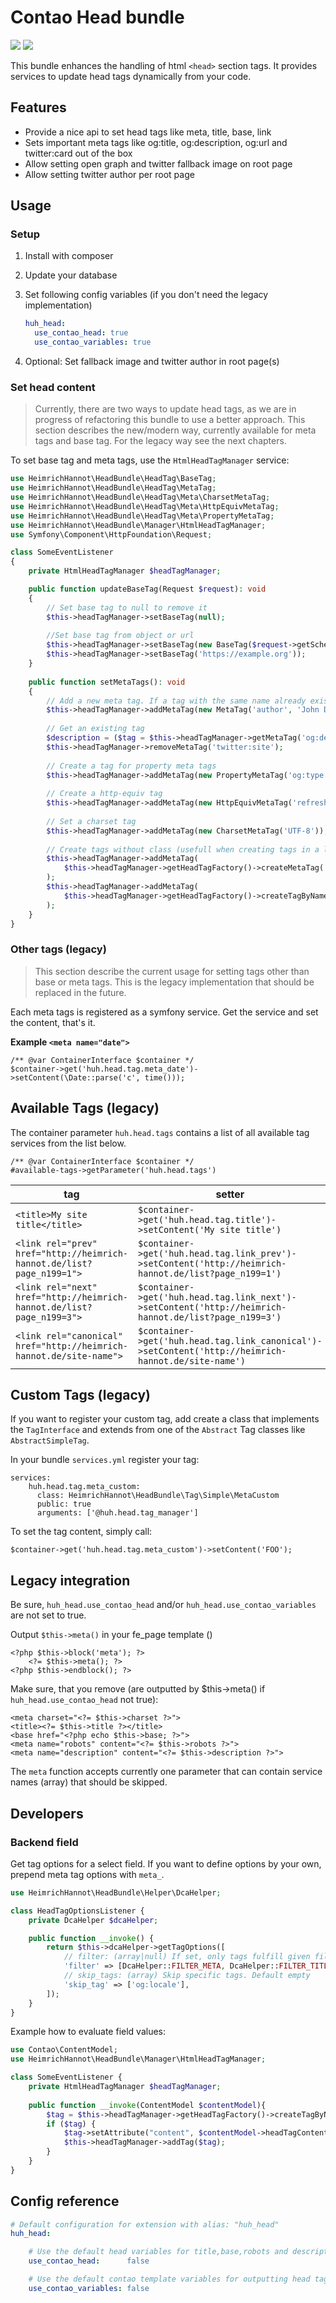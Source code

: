 # Contao Head bundle

[![](https://img.shields.io/packagist/v/heimrichhannot/contao-head-bundle.svg)](https://packagist.org/packages/heimrichhannot/contao-head-bundle)
[![](https://img.shields.io/packagist/dt/heimrichhannot/contao-head-bundle.svg)](https://packagist.org/packages/heimrichhannot/contao-head-bundle)

This bundle enhances the handling of html `<head>` section tags. It provides services to update head tags dynamically from your code.

## Features
- Provide a nice api to set head tags like meta, title, base, link
- Sets important meta tags like og:title, og:description, og:url and twitter:card out of the box
- Allow setting open graph and twitter fallback image on root page
- Allow setting twitter author per root page

## Usage

### Setup

1. Install with composer
2. Update your database
3. Set following config variables (if you don't need the legacy implementation)

    ```yaml
    huh_head:
      use_contao_head: true
      use_contao_variables: true
    ```
4. Optional: Set fallback image and twitter author in root page(s)

### Set head content

> Currently, there are two ways to update head tags, as we are in progress of refactoring this bundle to use a better approach. 
> This section describes the new/modern way, currently available for meta tags and base tag. For the legacy way see the next chapters.

To set base tag and meta tags, use the `HtmlHeadTagManager` service:

```php
use HeimrichHannot\HeadBundle\HeadTag\BaseTag;
use HeimrichHannot\HeadBundle\HeadTag\MetaTag;
use HeimrichHannot\HeadBundle\HeadTag\Meta\CharsetMetaTag;
use HeimrichHannot\HeadBundle\HeadTag\Meta\HttpEquivMetaTag;
use HeimrichHannot\HeadBundle\HeadTag\Meta\PropertyMetaTag;
use HeimrichHannot\HeadBundle\Manager\HtmlHeadTagManager;
use Symfony\Component\HttpFoundation\Request;

class SomeEventListener
{
    private HtmlHeadTagManager $headTagManager;

    public function updateBaseTag(Request $request): void
    {
        // Set base tag to null to remove it
        $this->headTagManager->setBaseTag(null);
        
        //Set base tag from object or url
        $this->headTagManager->setBaseTag(new BaseTag($request->getSchemeAndHttpHost()));
        $this->headTagManager->setBaseTag('https://example.org'));
    }
    
    public function setMetaTags(): void
    {
        // Add a new meta tag. If a tag with the same name already exists, it will be overridden
        $this->headTagManager->addMetaTag(new MetaTag('author', 'John Doe'));
        
        // Get an existing tag
        $description = ($tag = $this->headTagManager->getMetaTag('og:description')) ? $tag->getContent() : '';
        $this->headTagManager->removeMetaTag('twitter:site');
        
        // Create a tag for property meta tags
        $this->headTagManager->addMetaTag(new PropertyMetaTag('og:type', 'article'));
        
        // Create a http-equiv tag
        $this->headTagManager->addMetaTag(new HttpEquivMetaTag('refresh', '30'));
        
        // Set a charset tag
        $this->headTagManager->addMetaTag(new CharsetMetaTag('UTF-8'));
        
        // Create tags without class (usefull when creating tags in a loop without custom checks)
        $this->headTagManager->addMetaTag(
            $this->headTagManager->getHeadTagFactory()->createMetaTag('description', 'Lorem ipsum!')
        );
        $this->headTagManager->addMetaTag(
            $this->headTagManager->getHeadTagFactory()->createTagByName('meta_og:url', 'https://example.org')
        );
    }
}
```


### Other tags (legacy)

> This section describe the current usage for setting tags other than base or meta tags. 
> This is the legacy implementation that should be replaced in the future.

Each meta tags is registered as a symfony service. Get the service and set the content, that's it.

**Example `<meta name="date">`**

```
/** @var ContainerInterface $container */
$container->get('huh.head.tag.meta_date')->setContent(\Date::parse('c', time()));
```

## Available Tags (legacy)

The container parameter `huh.head.tags` contains a list of all available tag services from the list below. 

```
/** @var ContainerInterface $container */
#available-tags->getParameter('huh.head.tags')
```

| tag                                                                   | setter                                                                                                |
|-----------------------------------------------------------------------|-------------------------------------------------------------------------------------------------------|
| `<title>My site title</title>`                                        | `$container->get('huh.head.tag.title')->setContent('My site title')`                                  |
| `<link rel="prev" href="http://heimrich-hannot.de/list?page_n199=1">` | `$container->get('huh.head.tag.link_prev')->setContent('http://heimrich-hannot.de/list?page_n199=1')` |
| `<link rel="next" href="http://heimrich-hannot.de/list?page_n199=3">` | `$container->get('huh.head.tag.link_next')->setContent('http://heimrich-hannot.de/list?page_n199=3')` |
| `<link rel="canonical" href="http://heimrich-hannot.de/site-name">`   | `$container->get('huh.head.tag.link_canonical')->setContent('http://heimrich-hannot.de/site-name')`   |


## Custom Tags (legacy)

If you want to register your custom tag, add create a class that implements the `TagInterface` and extends from one of the `Abstract` Tag classes like `AbstractSimpleTag`.

In your bundle `services.yml` register your tag:

```
services:
    huh.head.tag.meta_custom:
      class: HeimrichHannot\HeadBundle\Tag\Simple\MetaCustom
      public: true
      arguments: ['@huh.head.tag_manager']
```

To set the tag content, simply call:

```
$container->get('huh.head.tag.meta_custom')->setContent('FOO');
```
## Legacy integration

Be sure, `huh_head.use_contao_head` and/or `huh_head.use_contao_variables` are not set to true.

Output `$this->meta()` in your fe_page template ()

```
<?php $this->block('meta'); ?>
    <?= $this->meta(); ?>
<?php $this->endblock(); ?>
```

Make sure, that you remove (are outputted by $this->meta() if `huh_head.use_contao_head` not true):

```
<meta charset="<?= $this->charset ?>">
<title><?= $this->title ?></title>
<base href="<?php echo $this->base; ?>">
<meta name="robots" content="<?= $this->robots ?>">
<meta name="description" content="<?= $this->description ?>">
```

The `meta` function accepts currently one parameter that can contain service names (array) that should be skipped.

## Developers

### Backend field

Get tag options for a select field. If you want to define options by your own, prepend meta tag options with `meta_`.

```php
use HeimrichHannot\HeadBundle\Helper\DcaHelper;

class HeadTagOptionsListener {
    private DcaHelper $dcaHelper;

    public function __invoke() {
        return $this->dcaHelper->getTagOptions([
            // filter: (array|null) If set, only tags fulfill given filters will be returned. See FILTER constants for available options. Default null
            'filter' => [DcaHelper::FILTER_META, DcaHelper::FILTER_TITLE],
            // skip_tags: (array) Skip specific tags. Default empty
            'skip_tag' => ['og:locale'],
        ]);
    }
}
```

Example how to evaluate field values:

```php
use Contao\ContentModel;
use HeimrichHannot\HeadBundle\Manager\HtmlHeadTagManager;

class SomeEventListener {
    private HtmlHeadTagManager $headTagManager;
    
    public function __invoke(ContentModel $contentModel){
        $tag = $this->headTagManager->getHeadTagFactory()->createTagByName($contentModel->headTag);
        if ($tag) {
            $tag->setAttribute("content", $contentModel->headTagContent);
            $this->headTagManager->addTag($tag);
        }
    }
}
```

## Config reference

```yaml
# Default configuration for extension with alias: "huh_head"
huh_head:

    # Use the default head variables for title,base,robots and description instead of removing them from the page template.
    use_contao_head:      false

    # Use the default contao template variables for outputting head tags instead of the meta function.
    use_contao_variables: false
```
